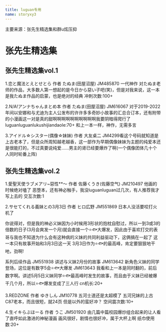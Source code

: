 ```yaml
---
title: luguan专用
name: storyxy3
---
```

主要来源：张先生精选集和群u炫压抑
# 张先生精选集
## 张先生精选集vol.1
1.恋と魔法とえとせとら
作者 たぬま(田屋沼屋)
JM485870
一代神作
对たぬま老师的作品，大多数人第一想起的是今日から惡い子吧(笑)，但是对我来说，这一本是我たぬま作品的启蒙，也是绝对的经典
冲刺次数:100+

2.N/A!アンナちゃんまとめ本
作者 たぬま(田屋沼屋)
JM616067
对于2019-2022年间以安娜和与尤迪为主人公发布的许许多多奇妙小故事的汇总合订本，还有附带的小漫画这一对是真的甜啊啊啊啊啊啊啊啊啊啊我要阴暗得爬行了luguanluguanlukushijiandaole:70+
和上一本一样，神作，无需多言

3.アイドル☆シスター(偶像☆妹妹)
作者 大友桌二
JM4299看这个号码就知道是上古老本了，但是众所周知越老越香，这一部作为早期偶像妹妹为主题的纯爱本还是很能打的，不过真要说纯爱……男主的肾已经要爆炸了啊(一个偶像团体几十个人同时轮番上阵)
## 张先生精选集vol.2
1.愛聖天使ラブメアリ~惡性**～
作者 佐藤くうき(佐藤空气)
JM210497
他画的时候绝对嗑了
恶堕本，还有神必触手，我没luguanluguan过几次，有人推荐我才写上去的
交互次数:1

2.サセてくれる義妹との3月3日
作者 ヒロ広野
JM551869
日本人没活要咬打火机了

你说得对，但是我的神必义妹因为小时候用3形状的抱枕自慰过，所以一到3或3的倍数的日子(3月会爽发一个月)就会直接一个⭐🐟大爆发，因此由于喜欢打交的表哥与我也不知道为什么会有这种病的义妹的共同利益驱动下，这俩搞在一起了
这一本只有故事开始和3月3日这一天
3月3日作为⭐🐟的最高峰，肯定要狠狠地干吔，劲啊!

系列后续作品
JM551938 讲述与义妹2月份的故事
JM613642 新角色义妹的同学登场，这位是有数字5会⭐🐟大爆发
JM613643 我看和上一本是同时翻的，前后数字啊。讲述5月5日义妹同学⭐🐟最高峰时发生的故事，而且由于义妹已经被爆干几个月，所以⭐🐟爆发变成了三人行
cn机长:20+

3.REDZONE
作者 ゆきしん
JM10778
五河士道还是太超模了
五河兄妹的上古C87老本，而且很短，就24页
但是以外的蛮好冲？
空间震次数:10+

4.生イキらぶほーる
作者 うこ
JM501920
由几篇中篇校园爆炒组合起来的让人看了直呼如此激进的神秘漫画
画风很好，剧情也很好冲，属于大杯上啊
纸巾使用数:20+
